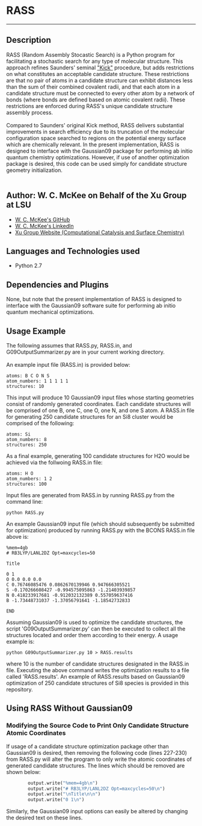 # RASS
---

## Description
RASS (Random Assembly Stocastic Search) is a Python program for facilitating a stochastic search for any type of molecular structure. 
This approach refines Saunders' seminal <a href='http://onlinelibrary.wiley.com/doi/10.1002/jcc.10407/abstract'>"Kick"</a> procedure, but adds restrictions on 
what constitutes an acceptable candidate structure.  These restrictions are that no pair of atoms in a 
candidate structure can exhibit distances less than the sum of their combined covalent radii, and that
each atom in a candidate structure must be connected to every other atom by a network of bonds (where
bonds are defined based on atomic covalent radii).  These restrictions are enforced during RASS's unique candidate structure assembly process.  
<br>
Compared to Saunders' original Kick method, RASS delivers substantial improvements
in search efficiency due to its truncation of the molecular configuration space searched to
regions on the potential energy surface which are chemically relevant.  In the present implementation, RASS is designed to interface
with the Gaussian09 package for performing ab initio quantum chemistry optimizations.  However, if use
of another optimization package is desired, this code can be used simply
for candidate structure geometry initialization.
<br>
<br>




## Author: W. C. McKee on Behalf of the Xu Group at LSU
* <a href="https://github.com/chadm9">W. C. McKee's GitHub</a>
* <a href="https://www.linkedin.com/in/w-chad-mckee-88939163/">W. C. McKee's LinkedIn</a>
* <a href="https://compucat.lsu.edu/">Xu Group Website (Computational Catalysis and Surface Chemistry)</a>


## Languages and Technologies used
* Python 2.7


## Dependencies and Plugins
None, but note that the present implementation of RASS is designed to 
interface with the Gaussian09 software suite for performing ab initio quantum
mechanical optimizations.

## Usage Example

The following assumes that RASS.py, RASS.in, and G09OutputSummarizer.py
are in your current working directory.
<br>
<br>
An example input file (RASS.in) is provided below:

```
atoms: B C O N S
atom_numbers: 1 1 1 1 1
structures: 10
```
This input will produce 10 Gaussian09 input files whose starting geometries consist of randomly generated coordinates. Each candidate structures will be comprised of one B, one C,
one O, one N, and one S atom.  A RASS.in file for generating 250 candidate structures for an Si8 cluster would be comprised of the following:
```
atoms: Si
atom_numbers: 8
structures: 250
```
As a final example, generating 100 candidate structures for H2O would be achieved via the follwoing RASS.in file:
```
atoms: H O
atom_numbers: 1 2
structures: 100
```
Input files are generated from RASS.in by running RASS.py from the command line:

```
python RASS.py
```
An example Gaussian09 input file (which should subsequently be submitted for 
optimization) produced by running RASS.py with the BCONS RASS.in file above is:

```
%mem=4gb
# RB3LYP/LANL2DZ Opt=maxcycles=50

Title

0 1
O 0.0 0.0 0.0
C 0.76746085476 0.0862670139946 0.947666305521
S -0.170266608427 -0.994575095863 -1.21403939857
N 0.418233917681 -0.912032132389 0.557059637416
B -1.73448731037 -1.37056791641 -1.18542732833

END
```
Assuming Gaussian09 is used to optimize the candidate structures,
the script 'G09OutputSummarizer.py' can then be executed to collect all the structures located
and order them according to their energy.  A usage example is:
```
python G09OutputSummarizer.py 10 > RASS.results
```
where 10 is the number of candidate structures designated in the RASS.in file.  Executing the above command writes the optimization
results to a file called 'RASS.results'.  An example of RASS.results based on Gaussian09 optimization of 250 candidate structures
of Si8 species is provided in this repository.


## Using RASS Without Gaussian09

### Modifying the Source Code to Print Only Candidate Structure Atomic Coordinates
If usage of a candidate structure optimization package other than Gaussian09 is desired,
then removing the following code (lines 227-230) from RASS.py will alter the program to 
only write the atomic coordinates of generated candidate structures.  The lines which should be removed 
are shown below:
<br>
```Python
        output.write("%mem=4gb\n")
        output.write("# RB3LYP/LANL2DZ Opt=maxcycles=50\n")
        output.write("\nTitle\n\n")
        output.write("0 1\n")
```
Similarly, the Gaussian09 input options can easily be altered by changing the desired text on these lines.
